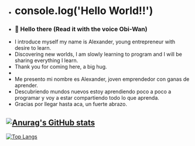 - # console.log('Hello World!!')
- ### 👋 Hello there (Read it with the voice Obi-Wan)
- I introduce myself my name is Alexander, young entrepreneur with desire to learn.
- Discovering new worlds, I am slowly learning to program and I will be sharing everything I learn.
- Thank you for coming here, a big hug.
-
- Me presento mi nombre es Alexander, joven emprendedor con ganas de aprender. 
- Descubriendo mundos nuevos estoy aprendiendo poco a poco a programar y voy a estar compartiendo todo lo que aprenda.
- Gracias por llegar hasta aca, un fuerte abrazo.

[![Anurag's GitHub stats](https://github-readme-stats.vercel.app/api?username=AlexanderSDF&show_icons=true&theme=radical)](https://github.com/anuraghazra&show_icons=true&theme=radical)
-
[![Top Langs](https://github-readme-stats.vercel.app/api/top-langs/?username=AlexanderSDF&langs_count=8&theme=radical)](https://github.com/anuraghazra/github-readme-stats)
